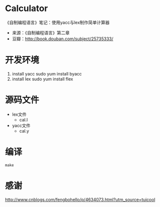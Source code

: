 # Calculator
《自制编程语言》笔记：使用yacc与lex制作简单计算器

* 来源：《自制编程语言》第二章
* 豆瓣：http://book.douban.com/subject/25735333/

# 开发环境
1. install yacc
	sudo yum install byacc
2. install lex
	sudo yum install flex

# 源码文件

* lex文件 
  * cal.l
* yacc文件 
  * cal.y

# 编译
```
make
```

# 感谢
http://www.cnblogs.com/fengbohello/p/4634073.html?utm_source=tuicool
